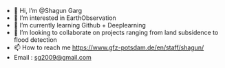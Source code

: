 - 👋 Hi, I’m @Shagun Garg
- 👀 I’m interested in EarthObservation
- 🌱 I’m currently learning Github + Deeplearning
- 💞️ I’m looking to collaborate on projects ranging from land subsidence to flood detection
- 📫 How to reach me https://www.gfz-potsdam.de/en/staff/shagun/ 
- Email : sg2009@gmail.com

<!---
HelloShagun/HelloShagun is a ✨ special ✨ repository because its `README.md` (this file) appears on your GitHub profile.
You can click the Preview link to take a look at your changes.
--->
